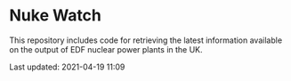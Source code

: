 # Nuke Watch

This repository includes code for retrieving the latest information available on the output of EDF nuclear power plants in the UK.

Last updated: 2021-04-19 11:09